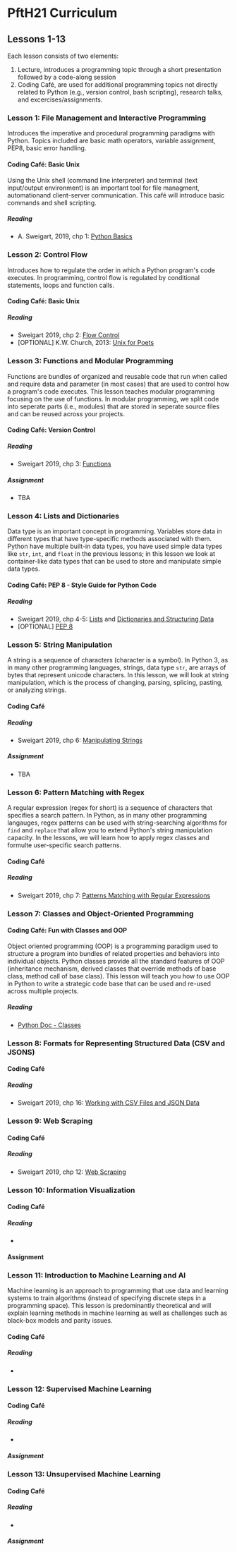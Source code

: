 # PftH21 Curriculum #

## Lessons 1-13 ##

Each lesson consists of two elements:

1. Lecture, introduces a programming topic through a short presentation followed by a code-along session
2. Coding Café, are used for additional programming topics not directly related to Python (e.g., version control, bash scripting), research talks, and excercises/assignments.

### Lesson 1: File Management and Interactive Programming ###

Introduces the imperative and procedural programming paradigms with Python. Topics included are basic math operators, variable assignment, PEP8, basic error handling.

#### Coding Café: Basic Unix ####

Using the Unix shell (command line interpreter) and terminal (text input/output environment) is an important tool for file managment, automationand client-server communication. This café will introduce basic commands and shell scripting.

##### Reading #####

* A. Sweigart, 2019, chp 1: [Python Basics](https://automatetheboringstuff.com/2e/chapter1/)


### Lesson 2: Control Flow

Introduces how to regulate the order in which a Python program's code executes. In programming, control flow is regulated by conditional statements, loops and function calls.

#### Coding Café: Basic Unix
##### Reading #####

* Sweigart 2019, chp 2: [Flow Control](https://automatetheboringstuff.com/2e/chapter2/)
* \[OPTIONAL\] K.W. Church, 2013: [Unix for Poets](https://www.cs.upc.edu/~padro/Unixforpoets.pdf)

### Lesson 3: Functions and Modular Programming ###

Functions are bundles of organized and reusable code that run when called and require data and parameter (in most cases) that are used to control how a program's code executes. This lesson teaches modular programming focusing on the use of functions. In modular programming, we split code into seperate parts (i.e., modules) that are stored in seperate source files and can be reused across your projects.

#### Coding Café: Version Control ####

##### Reading #####

* Sweigart 2019, chp 3: [Functions](https://automatetheboringstuff.com/2e/chapter3/)

##### Assignment #####

* TBA
### Lesson 4: Lists and Dictionaries ###

Data type is an important concept in programming. Variables store data in different types that have type-specific methods associated with them. Python have multiple built-in data types, you have used simple data types like `str`, `int`, and `float` in the previous lessons; in this lesson we look at container-like data types that can be used to store and manipulate simple data types.

#### Coding Café: PEP 8 - Style Guide for Python Code ####

##### Reading ####

* Sweigart 2019, chp 4-5: [Lists](https://automatetheboringstuff.com/2e/chapter4/) and [Dictionaries and Structuring Data](https://automatetheboringstuff.com/2e/chapter5/)
* \[OPTIONAL\] [PEP 8](https://www.python.org/dev/peps/pep-0008/)


### Lesson 5: String Manipulation ####

A string is a sequence of characters (character is a symbol). In Python 3, as in many other programming languages, strings, data type `str`, are arrays of bytes that represent unicode characters. In this lesson, we will look at string manipulation, which is the process of changing, parsing, splicing, pasting, or analyzing strings.

#### Coding Café ####

##### Reading #####

* Sweigart 2019, chp 6: [Manipulating Strings](https://automatetheboringstuff.com/2e/chapter6/)

##### Assignment #####

* TBA
### Lesson 6: Pattern Matching with Regex ###

A regular expression (regex for short) is a sequence of characters that specifies a search pattern. In Python, as in many other programming langauges, regex patterns can be used with string-searching algorithms for `find` and `replace` that allow you to extend Python's string manipulation capacity. In the lessons, we will learn how to apply regex classes and formulte user-specific search patterns. 

#### Coding Café

##### Reading
* Sweigart 2019, chp 7: [Patterns Matching with Regular Expressions](https://automatetheboringstuff.com/2e/chapter7/)


### Lesson 7: Classes and Object-Oriented Programming


#### Coding Café: Fun with Classes and OOP

Object oriented programming (OOP) is a programming paradigm used to structure a program into bundles of related properties and behaviors into individual objects. Python classes provide all the standard features of OOP (inheritance mechanism, derived classes that override methods of base class, method call of base class). This lesson will teach you how to use OOP in Python to write a strategic code base that can be used and re-used across multiple projects.

##### Reading

* [Python Doc - Classes](https://docs.python.org/3/tutorial/classes.html)

### Lesson 8: Formats for Representing Structured Data (CSV and JSONS)


#### Coding Café
##### Reading
* Sweigart 2019, chp 16: [Working with CSV Files and JSON Data](https://automatetheboringstuff.com/2e/chapter16/)

### Lesson 9: Web Scraping


#### Coding Café
##### Reading
* Sweigart 2019, chp 12: [Web Scraping](https://automatetheboringstuff.com/2e/chapter12/)

### Lesson 10: Information Visualization
#### Coding Café
##### Reading
* 

#### Assignment


### Lesson 11: Introduction to Machine Learning and AI

Machine learning is an approach to programming that use data and learning systems to train algorithms (instead of specifying discrete steps in a programming space). This lesson is predominantly theoretical and will explain learning methods in machine learning as well as challenges such as black-box models and parity issues.
#### Coding Café
##### Reading
* 

### Lesson 12: Supervised Machine Learning

#### Coding Café

##### Reading
* 

##### Assignment
### Lesson 13: Unsupervised Machine Learning


#### Coding Café
##### Reading
* 
##### Assignment

